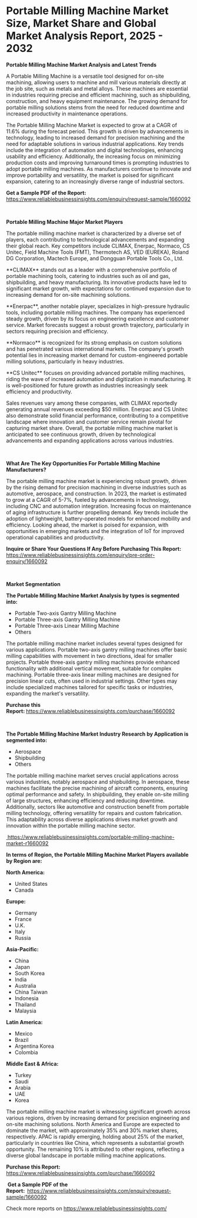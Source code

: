 <p><h1>Portable Milling Machine Market Size, Market Share and Global Market Analysis Report, 2025 - 2032</h1></p><p><strong>Portable Milling Machine Market Analysis and Latest Trends</strong></p>
<p><p>A Portable Milling Machine is a versatile tool designed for on-site machining, allowing users to machine and mill various materials directly at the job site, such as metals and metal alloys. These machines are essential in industries requiring precise and efficient machining, such as shipbuilding, construction, and heavy equipment maintenance. The growing demand for portable milling solutions stems from the need for reduced downtime and increased productivity in maintenance operations.</p><p>The Portable Milling Machine Market is expected to grow at a CAGR of 11.6% during the forecast period. This growth is driven by advancements in technology, leading to increased demand for precision machining and the need for adaptable solutions in various industrial applications. Key trends include the integration of automation and digital technologies, enhancing usability and efficiency. Additionally, the increasing focus on minimizing production costs and improving turnaround times is prompting industries to adopt portable milling machines. As manufacturers continue to innovate and improve portability and versatility, the market is poised for significant expansion, catering to an increasingly diverse range of industrial sectors.</p></p>
<p><strong>Get a Sample PDF of the Report:&nbsp;</strong> <a href="https://www.reliablebusinessinsights.com/enquiry/request-sample/1660092?utm_campaign=2527&utm_medium=2&utm_source=Github&utm_content=ia&utm_term=20022025&utm_id=portable-milling-machine">https://www.reliablebusinessinsights.com/enquiry/request-sample/1660092</a></p>
<p>&nbsp;</p>
<p><strong>Portable Milling Machine Major Market Players</strong></p>
<p><p>The portable milling machine market is characterized by a diverse set of players, each contributing to technological advancements and expanding their global reach. Key competitors include CLIMAX, Enerpac, Normaco, CS Unitec, Field Machine Tools (FMT), Thermotech AS, VED (EUREKA), Roland DG Corporation, Mactech Europe, and Dongguan Portable Tools Co., Ltd.</p><p>**CLIMAX** stands out as a leader with a comprehensive portfolio of portable machining tools, catering to industries such as oil and gas, shipbuilding, and heavy manufacturing. Its innovative products have led to significant market growth, with expectations for continued expansion due to increasing demand for on-site machining solutions.</p><p>**Enerpac**, another notable player, specializes in high-pressure hydraulic tools, including portable milling machines. The company has experienced steady growth, driven by its focus on engineering excellence and customer service. Market forecasts suggest a robust growth trajectory, particularly in sectors requiring precision and efficiency.</p><p>**Normaco** is recognized for its strong emphasis on custom solutions and has penetrated various international markets. The company's growth potential lies in increasing market demand for custom-engineered portable milling solutions, particularly in heavy industries.</p><p>**CS Unitec** focuses on providing advanced portable milling machines, riding the wave of increased automation and digitization in manufacturing. It is well-positioned for future growth as industries increasingly seek efficiency and productivity.</p><p>Sales revenues vary among these companies, with CLIMAX reportedly generating annual revenues exceeding $50 million. Enerpac and CS Unitec also demonstrate solid financial performance, contributing to a competitive landscape where innovation and customer service remain pivotal for capturing market share. Overall, the portable milling machine market is anticipated to see continuous growth, driven by technological advancements and expanding applications across various industries.</p></p>
<p>&nbsp;</p>
<p><strong>What Are The Key Opportunities For Portable Milling Machine Manufacturers?</strong></p>
<p><p>The portable milling machine market is experiencing robust growth, driven by the rising demand for precision machining in diverse industries such as automotive, aerospace, and construction. In 2023, the market is estimated to grow at a CAGR of 5-7%, fueled by advancements in technology, including CNC and automation integration. Increasing focus on maintenance of aging infrastructure is further propelling demand. Key trends include the adoption of lightweight, battery-operated models for enhanced mobility and efficiency. Looking ahead, the market is poised for expansion, with opportunities in emerging markets and the integration of IoT for improved operational capabilities and productivity.</p></p>
<p><strong>Inquire or Share Your Questions If Any Before Purchasing This Report:</strong> <a href="https://www.reliablebusinessinsights.com/enquiry/pre-order-enquiry/1660092?utm_campaign=2527&utm_medium=2&utm_source=Github&utm_content=ia&utm_term=20022025&utm_id=portable-milling-machine">https://www.reliablebusinessinsights.com/enquiry/pre-order-enquiry/1660092</a></p>
<p>&nbsp;</p>
<p><strong>Market Segmentation</strong></p>
<p><strong>The Portable Milling Machine Market Analysis by types is segmented into:</strong></p>
<p><ul><li>Portable Two-axis Gantry Milling Machine</li><li>Portable Three-axis Gantry Milling Machine</li><li>Portable Three-axis Linear Milling Machine</li><li>Others</li></ul></p>
<p><p>The portable milling machine market includes several types designed for various applications. Portable two-axis gantry milling machines offer basic milling capabilities with movement in two directions, ideal for smaller projects. Portable three-axis gantry milling machines provide enhanced functionality with additional vertical movement, suitable for complex machining. Portable three-axis linear milling machines are designed for precision linear cuts, often used in industrial settings. Other types may include specialized machines tailored for specific tasks or industries, expanding the market's versatility.</p></p>
<p><strong>Purchase this Report:&nbsp;</strong><a href="https://www.reliablebusinessinsights.com/purchase/1660092?utm_campaign=2527&utm_medium=2&utm_source=Github&utm_content=ia&utm_term=20022025&utm_id=portable-milling-machine">https://www.reliablebusinessinsights.com/purchase/1660092</a></p>
<p>&nbsp;</p>
<p><strong>The Portable Milling Machine Market Industry Research by Application is segmented into:</strong></p>
<p><ul><li>Aerospace</li><li>Shipbuilding</li><li>Others</li></ul></p>
<p><p>The portable milling machine market serves crucial applications across various industries, notably aerospace and shipbuilding. In aerospace, these machines facilitate the precise machining of aircraft components, ensuring optimal performance and safety. In shipbuilding, they enable on-site milling of large structures, enhancing efficiency and reducing downtime. Additionally, sectors like automotive and construction benefit from portable milling technology, offering versatility for repairs and custom fabrication. This adaptability across diverse applications drives market growth and innovation within the portable milling machine sector.</p></p>
<p><a href="https://www.reliablebusinessinsights.com/portable-milling-machine-market-r1660092?utm_campaign=2527&utm_medium=2&utm_source=Github&utm_content=ia&utm_term=20022025&utm_id=portable-milling-machine">&nbsp;https://www.reliablebusinessinsights.com/portable-milling-machine-market-r1660092</a></p>
<p><strong>In terms of Region, the Portable Milling Machine Market Players available by Region are:</strong></p>
<p>
    <p> <strong> North America: </strong>
        <ul>
            <li>United States</li>
            <li>Canada</li>
        </ul>
        </p> 
    <p> <strong> Europe: </strong>
        <ul>
            <li>Germany</li>
            <li>France</li>
            <li>U.K.</li>
            <li>Italy</li>
            <li>Russia</li>
        </ul>
        </p> 
    <p> <strong> Asia-Pacific: </strong>
        <ul>
            <li>China</li>
            <li>Japan</li>
            <li>South Korea</li>
            <li>India</li>
            <li>Australia</li>
            <li>China Taiwan</li>
            <li>Indonesia</li>
            <li>Thailand</li>
            <li>Malaysia</li>
        </ul>
        </p> 
    <p> <strong> Latin America: </strong>
        <ul>
            <li>Mexico</li>
            <li>Brazil</li>
            <li>Argentina Korea</li>
            <li>Colombia</li>
        </ul>
        </p> 
    <p> <strong> Middle East & Africa: </strong>
        <ul>
            <li>Turkey</li>
            <li>Saudi</li>
            <li>Arabia</li>
            <li>UAE</li>
            <li>Korea</li>
        </ul>
    </p>
    </p>
<p><p>The portable milling machine market is witnessing significant growth across various regions, driven by increasing demand for precision engineering and on-site machining solutions. North America and Europe are expected to dominate the market, with approximately 35% and 30% market shares, respectively. APAC is rapidly emerging, holding about 25% of the market, particularly in countries like China, which represents a substantial growth opportunity. The remaining 10% is attributed to other regions, reflecting a diverse global landscape in portable milling machine applications.</p></p>
<p><strong>Purchase this Report: </strong><a href="https://www.reliablebusinessinsights.com/purchase/1660092?utm_campaign=2527&utm_medium=2&utm_source=Github&utm_content=ia&utm_term=20022025&utm_id=portable-milling-machine">https://www.reliablebusinessinsights.com/purchase/1660092</a></p>
<p>&nbsp;<strong>Get a Sample PDF of the Report:&nbsp;&nbsp;</strong><a href="https://www.reliablebusinessinsights.com/enquiry/request-sample/1660092?utm_campaign=2527&utm_medium=2&utm_source=Github&utm_content=ia&utm_term=20022025&utm_id=portable-milling-machine">https://www.reliablebusinessinsights.com/enquiry/request-sample/1660092</a></p>
<p><strong></strong></p>
<p>Check more reports on <a href="https://www.reliablebusinessinsights.com/?utm_campaign=2527&utm_medium=2&utm_source=Github&utm_content=ia&utm_term=20022025&utm_id=portable-milling-machine">https://www.reliablebusinessinsights.com/</a></p>